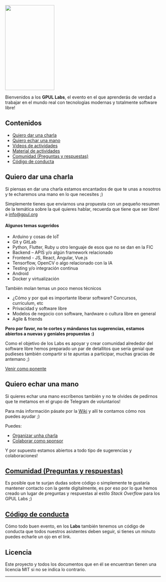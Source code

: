 <img src="img/logo-labs.png" height="275" width="159" >

Bienvenidos a los **GPUL Labs**, el evento en el que aprenderás de verdad a trabajar en el mundo real con tecnologías modernas y totalmente software libre!

## Contenidos
* [Quiero dar una charla](#charla)
* [Quiero echar una mano](#colaborar)
* [Videos de actividades](https://archive.org/details/@gpul)
* [Material de actividades](https://github.com/gpul-labs/labs2018/tree/master/documentacion-charlas/)
* [Comunidad (Preguntas y respuestas)](#comunidad)
* [Código de conducta](#codigo)

## <a name="charla">Quiero dar una charla</a>
Si piensas en dar una charla estamos encantados de que te unas a nosotros y te echaremos una mano en lo que necesites ;)

Simplemente tienes que enviarnos una propuesta con un pequeño resumen de la temática sobre la qué quieres hablar, recuerda que tiene que ser libre! a [info@gpul.org](mailto:info@gpul.org)

#### Algunos temas sugeridos

- Arduino y cosas de IoT
- Git y GitLab
- Python, Flutter, Ruby u otro lenguaje de esos que no se dan en la FIC
- Backend – APIS y/o algún framework relacionado
- Frontend - JS, React, Angular, Vue.js
- Tensorflow, OpenCV o algo relacionado con la IA
- Testing y/o integración continua
- Android
- Docker y virtualización

También molan temas un poco menos técnicos
- ¿Cómo y por qué es importante liberar software? Concursos, curriculum, etc
- Privacidad y software libre
- Modelos de negocio con software, hardware o cultura libre en general
- Agile & friends

**Pero por favor, no te cortes y mándanos tus sugerencias, estamos abiertos a nuevas y geniales propuestas :)**

Como el objetivo de los Labs es apoyar y crear comunidad alrededor del software libre hemos preparado un par de detallitos que sería genial que pudieses también compartir si te apuntas a participar, muchas gracias de antemano ;)

[Venir como ponente](https://github.com/gpul-labs/labs2018/wiki/Venir-como-ponente)


## <a name="colaborar">Quiero echar una mano</a>
Si quieres echar una mano escríbenos también y no te olvides de pedirnos que te metamos en el grupo de Telegram de voluntarios!

Para más información pásate por la [Wiki](https://github.com/gpul-labs/labs2018/wiki) y allí te contamos cómo nos puedes ayudar ;)

Puedes:
- [Organizar unha charla](https://github.com/gpul-labs/labs2018/wiki/Organizar-una-charla)
- [Colaborar como sponsor](https://github.com/gpul-labs/labs2018/wiki/Ser-sponsor)

Y por supuesto estamos abiertos a todo tipo de sugerencias y colaboraciones!

## <a name="comunidad" href="https://forums.gpul.org/">Comunidad (Preguntas y respuestas)</a>
Es posible que te surjan dudas sobre código o simplemente te gustaría mantener contacto con la gente digitalmente, es por eso por lo que hemos creado un lugar de preguntas y respuestas al estilo *Stack Overflow* para los GPUL Labs ;)

## <a name="codigo" href="https://github.com/gpul-labs/labs2018/blob/master/docs/codigodeconducta.md">Código de conducta</a>
Cómo todo buen evento, en los **Labs** también tenemos un código de conducta que todos nuestros asistentes deben seguir, si tienes un minuto puedes echarle un ojo en el link.

## Licencia
Este proyecto y todos los documentos que en él se encuentran tienen una licencia MIT si no se indica lo contrario.

----------
